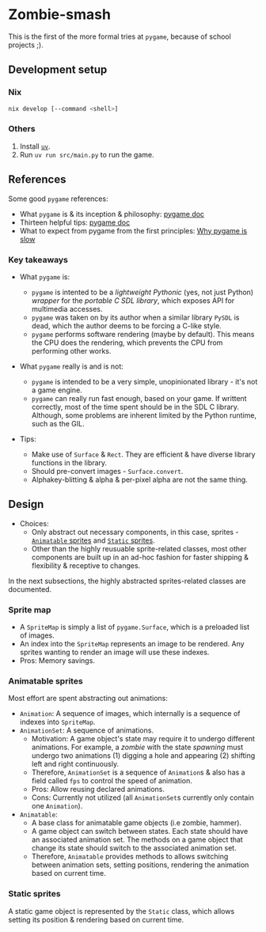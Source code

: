 # Zombie-smash

This is the first of the more formal tries at `pygame`, because of school projects ;).

## Development setup

### Nix

```bash
nix develop [--command <shell>]
```

### Others

1. Install [`uv`](https://docs.astral.sh/uv/getting-started/installation/).
2. Run `uv run src/main.py` to run the game.

## References

Some good `pygame` references:
  - What `pygame` is & its inception & philosophy: [pygame doc](https://www.pygame.org/docs/tut/PygameIntro.html)
  - Thirteen helpful tips: [pygame doc](https://www.pygame.org/docs/tut/newbieguide.html)
  - What to expect from pygame from the first principles: [Why pygame is slow](https://blubberquark.tumblr.com/post/630054903238262784/why-pygame-is-slow)

### Key takeaways

- What `pygame` is:
  - `pygame` is intented to be a *lightweight* *Pythonic* (yes, not just Python) *wrapper* for the *portable C SDL library*, which exposes API for multimedia accesses.
  - `pygame` was taken on by its author when a similar library `PySDL` is dead, which the author deems to be forcing a C-like style.
  - `pygame` performs software rendering (maybe by default). This means the CPU does the rendering, which prevents the CPU from performing other works.

- What `pygame` really is and is not:
  - `pygame` is intended to be a very simple, unopinionated library - it's not a game engine.
  - `pygame` can really run fast enough, based on your game. If writtent correctly, most of the time spent should be in the SDL C library. Although, some problems are inherent limited by the Python runtime, such as the GIL.

- Tips:
  - Make use of `Surface` & `Rect`. They are efficient & have diverse library functions in the library.
  - Should pre-convert images - `Surface.convert`.
  - Alphakey-blitting & alpha & per-pixel alpha are not the same thing.

## Design

- Choices:
  - Only abstract out necessary components, in this case, sprites - [`Animatable` sprites](/src/sprites/Animatable.py) and [`Static` sprites](/src/sprites/Static.py).
  - Other than the highly reusuable sprite-related classes, most other components are built up in an ad-hoc fashion for faster shipping & flexibility & receptive to changes.

In the next subsections, the highly abstracted sprites-related classes are documented.

### Sprite map

- A `SpriteMap` is simply a list of `pygame.Surface`, which is a preloaded list of images.
- An index into the `SpriteMap` represents an image to be rendered. Any sprites wanting to render an image will use these indexes.
- Pros: Memory savings.

### Animatable sprites

Most effort are spent abstracting out animations:
- `Animation`: A sequence of images, which internally is a sequence of indexes into `SpriteMap`.
- `AnimationSet`: A sequence of animations.
  - Motivation: A game object's state may require it to undergo different animations. For example, a *zombie* with the state *spawning* must undergo two animations (1) digging a hole and appearing (2) shifting left and right continuously.
  - Therefore, `AnimationSet` is a sequence of `Animation`s & also has a field called `fps` to control the speed of animation.
  - Pros: Allow reusing declared animations.
  - Cons: Currently not utilized (all `AnimationSet`s currently only contain one `Animation`).
- `Animatable`:
  - A base class for animatable game objects (i.e zombie, hammer).
  - A game object can switch between states. Each state should have an associated animation set. The methods on a game object that change its state should switch to the associated animation set.
  - Therefore, `Animatable` provides methods to allows switching between animation sets, setting positions, rendering the animation based on current time.

### Static sprites

A static game object is represented by the `Static` class, which allows setting its position & rendering based on current time.
